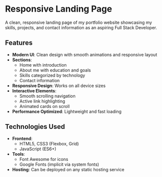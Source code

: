 # Responsive Landing Page

A clean, responsive landing page of my portfolio website showcasing my skills, projects, and contact information as an aspiring Full Stack Developer.

## Features

- **Modern UI**: Clean design with smooth animations and responsive layout
- **Sections**:
  - Home with introduction
  - About me with education and goals
  - Skills categorized by technology
  - Contact information
- **Responsive Design**: Works on all device sizes
- **Interactive Elements**:
  - Smooth scrolling navigation
  - Active link highlighting
  - Animated cards on scroll
- **Performance Optimized**: Lightweight and fast loading

## Technologies Used

- **Frontend**:
  - HTML5, CSS3 (Flexbox, Grid)
  - JavaScript (ES6+)
- **Tools**:
  - Font Awesome for icons
  - Google Fonts (implicit via system fonts)
- **Hosting**: Can be deployed on any static hosting service

